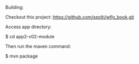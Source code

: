 Building:

Checkout this project: https://github.com/spolti/wfly_book.git

Access app directory:

$ cd app2-v02-module

Then run the maven command:

$ mvn package

